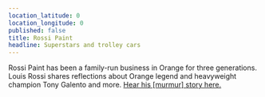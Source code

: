 ```yaml
---
location_latitude: 0
location_longitude: 0
published: false
title: Rossi Paint
headline: Superstars and trolley cars
---
```

Rossi Paint has been a family-run business in Orange for three generations.  Louis Rossi shares reflections about Orange legend and heavyweight champion Tony Galento and more.  [Hear his [murmur] story here.](https://soundcloud.com/murmur-orange-nj/rossi-paint-tony-galento)
